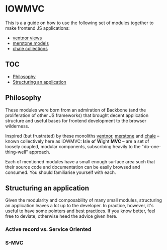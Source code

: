 # IOWMVC

This is a a guide on how to use the following set of modules together to make
frontend JS applications:

- [ventnor views][ventnor]
- [merstone models][merstone]
- [chale collections][chale]

## TOC

- [Philosophy](#philosophy)
- [Structuring an application](#structuring-an-application)

## Philosophy

These modules were born from an admiration of Backbone (and the proliferation
of other JS frameworks) that brought decent application structure and useful
bases for frontend development to the browser wilderness.

Inspired (but frustrated) by these monoliths [ventnor][ventnor], [merstone][merstone]
and [chale][chale] – known collectively here as IOWMVC: **I**sle **o**f **W**ight
**MVC** – are a set of loosely coupled, modular components, subscribing heavily
to the "do-one-thing-well" approach.

Each of mentioned modules have a small enough surface area such that their source
code and documentation can be easily browsed and consumed. You should familiarise
yourself with each.

## Structuring an application

Given the modularity and composability of many small modules, structuring an
application leaves a lot up to the developer. In practice, however, it's useful
to have some pointers and best practices. If you know better, feel free to deviate,
otherwise heed the advice given here.

### Active record vs. Service Oriented

### S-MVC


[ventnor]: https://github.com/bengourley/ventnor
[merstone]: https://github.com/bengourley/merstone
[chale]: https://github.com/bengourley/chale
